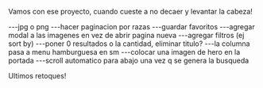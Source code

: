 Vamos con ese proyecto, cuando cueste a no decaer y levantar la cabeza!



---jpg o png
---hacer paginacion por razas
---guardar favoritos
---agregar modal a las imagenes en vez de abrir pagina nueva
---agregar filtros (ej sort by)
---poner 0 resultados o la cantidad, eliminar titulo?
---la columna pasa a menu hamburguesa en sm
---colocar una imagen de hero en la portada
---scroll automatico para abajo una vez q se genera la busqueda







Ultimos retoques!
